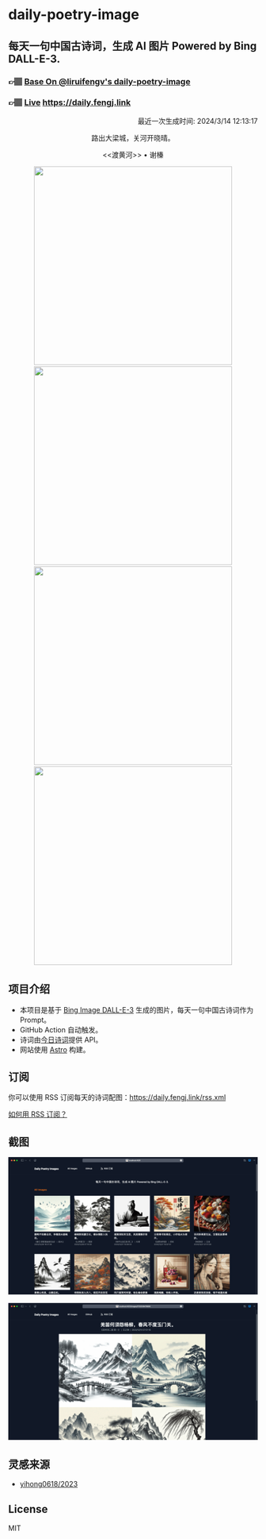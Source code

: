
# daily-poetry-image

## 每天一句中国古诗词，生成 AI 图片 Powered by Bing DALL-E-3.

### 👉🏽 [Base On @liruifengv's daily-poetry-image](https://github.com/liruifengv/daily-poetry-image)

### 👉🏽 [Live](https://daily.fengj.link) https://daily.fengj.link

<p align="right">
  最近一次生成时间: 2024/3/14 12:13:17
</p>
<p align="center">
路出大梁城，关河开晓晴。
</p>
<p align="center">
<<渡黄河>> • 谢榛
</p>
<p align="center">
<img src="https://tse3.mm.bing.net/th/id/OIG2.gPkTKB16Qv3OmE80x3Rq" height="400" width="400" />
<img src="https://tse1.mm.bing.net/th/id/OIG2.mofRfJygEYUGc1qbQ_8N" height="400" width="400" />
<img src="https://tse4.mm.bing.net/th/id/OIG2._L1scoTt.L3rNIHGysll" height="400" width="400" />
<img src="https://tse3.mm.bing.net/th/id/OIG2.GyqIrE9KSqrMzyIvaPrv" height="400" width="400" />
</p>

## 项目介绍

-   本项目是基于 [Bing Image DALL-E-3](https://www.bing.com/images/create) 生成的图片，每天一句中国古诗词作为 Prompt。
-   GitHub Action 自动触发。
-   诗词由[今日诗词](https://www.jinrishici.com/)提供 API。
-   网站使用 [Astro](https://astro.build) 构建。

## 订阅

你可以使用 RSS 订阅每天的诗词配图：https://daily.fengj.link/rss.xml

[如何用 RSS 订阅？](https://zhuanlan.zhihu.com/p/55026716)

## 截图

![图片列表](./screenshots/Snipaste_2023-12-28_21-00-26.png)

![图片详情](./screenshots/Snipaste_2023-12-28_21-00-53.png)

## 灵感来源

-   [yihong0618/2023](https://github.com/yihong0618/2023)

## License

MIT

